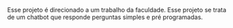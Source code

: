 Esse projeto é direcionado a um trabalho da faculdade. Esse projeto se trata de um chatbot que responde perguntas simples e pré programadas.
